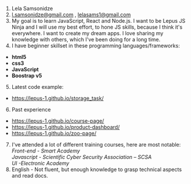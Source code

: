 1. Lela Samsonidze
2. l.samsonidze@gmail.com , lelasams1@gmail.com
3. My goal is to learn JavaScript, React and Node.js. I want to be Lepus JS Ninja and I will use my best effort, to hone JS skills, because I think it's everywhere. I want to create my dream apps. I love sharing my knowledge with others, which I've been doing for a long time.
4. I have beginner skillset in these programming languages/frameworks:
* **html5**
* **css3**
* **JavaScript**
* **Boostrap v5**
5. Latest code example:
* https://lepus-1.github.io/storage_task/
6. Past experience
* https://lepus-1.github.io/course-page/
* https://lepus-1.github.io/product-dashboard/
* https://lepus-1.github.io/zoo-page/

7. I've attended a lot of different training courses, here are most notable: <br>
_Front-end - Smart Academy<br>
Javascript - Scientific Cyber Security Association – SCSA<br>
UI -Electronic Academy_
8. English - Not fluent, but enough knowledge to grasp technical aspects and read docs.

